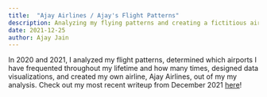 ```yaml
---
title:  "Ajay Airlines / Ajay's Flight Patterns"
description: Analyzing my flying patterns and creating a fictitious airline out of them with its own hub network.
date: 2021-12-25
author: Ajay Jain
---
```


In 2020 and 2021, I analyzed my flight patterns, determined which airports I have frequented throughout my lifetime and how many times, designed data visualizations, and created my own airline, Ajay Airlines, out of my my analysis. Check out my most recent writeup from December 2021 <a href="https://medium.com/@theajayjain/analyzing-my-flying-patterns-creating-a-fictitious-airline-and-determining-where-and-how-often-i-a61ac4deb45d">here</a>!